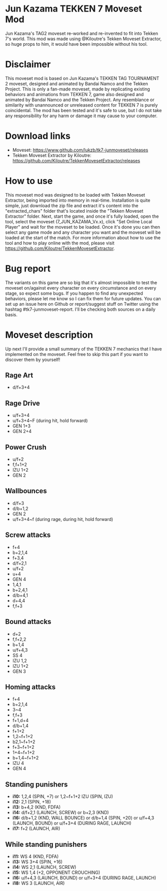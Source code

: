 # Jun Kazama TEKKEN 7 Moveset Mod
Jun Kazama's TAG2 moveset re-worked and re-invented to fit into Tekken 7's world. This mod was made using @Kiloutre's Tekken Moveset Extractor, so huge props to him, it would have been impossible without his tool.

# Disclaimer
This moveset mod is based on Jun Kazama's TEKKEN TAG TOURNAMENT 2 moveset, designed and animated by Bandai Namco and the Tekken Project. This is only a fan-made moveset, made by replicating existing behaviors and animations from TEKKEN 7, game also designed and animated by Bandai Namco and the Tekken Project. Any resemblance or similarity with unannounced or unreleased content for TEKKEN 7 is purely coincidental. The mod has been tested and it's safe to use, but I do not take any responsibility for any harm or damage it may cause to your computer.

# Download links
- Moveset: https://www.github.com/lukzb/tk7-junmoveset/releases
- Tekken Moveset Extractor by Kiloutre: https://github.com/Kiloutre/TekkenMovesetExtractor/releases

# How to use
This moveset mod was designed to be loaded with Tekken Moveset Extractor, being imported into memory in real-time. Installation is quite simple, just download the zip file and extract it's content into the "extracted_chars" folder that's located inside the "Tekken Moveset Extractor" folder. Next, start the game, and once it's fully loaded, open the tool, select the moveset (7_JUN_KAZAMA_Vx.x), click "Set Online Local Player" and wait for the moveset to be loaded. Once it's done you can then select any game mode and any character you want and the moveset will be loaded at the start of the match. For more information about how to use the tool and how to play online with the mod, please visit https://github.com/Kiloutre/TekkenMovesetExtractor.

# Bug report
The variants on this game are so big that it's almost impossible to test the moveset on/against every character on every circumstance and on every stage, so expect some bugs. If you happen to find any unexpected behaviors, please let me know so I can fix them for future updates. You can set up an issue here on Github or report/suggest stuff on Twitter using the hashtag #tk7-junmoveset-report. I'll be checking both sources on a daily basis.

# Moveset description
Up next I'll provide a small summary of the TEKKEN 7 mechanics that I have implemented on the moveset. Feel free to skip this part if you want to discover them by yourself!

## Rage Art
- d/f+3+4

## Rage Drive
- u/f+3+4
- u/f+3+4~F (during hit, hold forward)
- GEN 1+3
- GEN 2+4

## Power Crush
- u/f+2
- f,f+1+2
- IZU 1+2
- GEN 2

## Wallbounces
- d/f+3
- d/b+1,2
- GEN 2
- u/f+3+4~f (during rage, during hit, hold forward)

## Screw attacks
- f+4
- b+2,1,4
- f+3,4
- d/f+2,1
- u/f+2
- u+4
- GEN 4
- 1,4,1
- b+2,4,1
- d/b+4,1
- d+4,4
- f,f+3

## Bound attacks
- d+2
- f,f+2,2
- b+1,4
- u/f+4,3
- SS 4
- IZU 1,2
- IZU 1+2
- GEN 3

## Homing attacks
- f+4
- b+2,1,4
- 3~4
- f,f+3
- f+1,d+4
- d/b+1,4
- f+1+2
- 1,2~f+1+2
- b2,1~f+1+2
- f+3~f+1+2
- 1+4~f+1+2
- b+1,4~f+1+2
- IZU 4
- GEN 4

## Standing punishers
- **i10:** 1,2,4 (SPIN, +7) or 1,2~f+1+2 IZU (SPIN, IZU)
- **i12:** 2,1 (SPIN, +18)
- **i13:** b+4,2 (KND, FDFA)
- **i14:** d/f+2,1 (LAUNCH, SCREW) or b+2,3 (KND)
- **i16:** d/b+1,2 (KND, WALL BOUNCE) or d/b+1,4 (SPIN, +20) or u/f+4,3 (LAUNCH, BOUND) or u/f+3+4 (DURING RAGE, LAUNCH)
- **i17:** f+2 (LAUNCH, AIR)

## While standing punishers
- **i11:** WS 4 (KND, FDFA)
- **i13:** WS 3+4 (SPIN, +16)
- **i14:** WS 2,1 (LAUNCH, SCREW)
- **i15:** WS 1,4 (+2, OPPONENT CROUCHING)
- **i16:** u/f+4,3 (LAUNCH, BOUND) or u/f+3+4 (DURING RAGE, LAUNCH)
- **i18:** WS 3 (LAUNCH, AIR)
